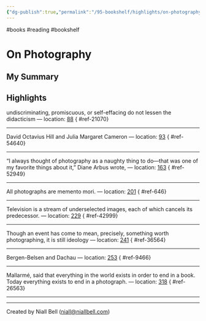 ```yaml
---
{"dg-publish":true,"permalink":"/95-bookshelf/highlights/on-photography-by-susan-sontag/","hide":true,"noteIcon":"","created":"2024-10-30T06:24:18.121-07:00","updated":"2024-10-30T06:45:54.634-07:00"}
---
```


#books #reading #bookshelf

# On Photography
## My Summary


## Highlights

undiscriminating, promiscuous, or self-effacing do not lessen the didacticism — location: [88]()
{ #ref-21070}


---
David Octavius Hill and Julia Margaret Cameron — location: [93]()
{ #ref-54640}


---
“I always thought of photography as a naughty thing to do—that was one of my favorite things about it,” Diane Arbus wrote, — location: [163]()
{ #ref-52949}


---
All photographs are memento mori. — location: [201]()
{ #ref-646}


---
Television is a stream of underselected images, each of which cancels its predecessor. — location: [229]()
{ #ref-42999}


---
Though an event has come to mean, precisely, something worth photographing, it is still ideology — location: [241]()
{ #ref-36564}


---
Bergen-Belsen and Dachau — location: [253]()
{ #ref-9466}


---
Mallarmé, said that everything in the world exists in order to end in a book. Today everything exists to end in a photograph. — location: [318]()
{ #ref-26563}


---


---
Created by Niall Bell (niall@niallbell.com)
